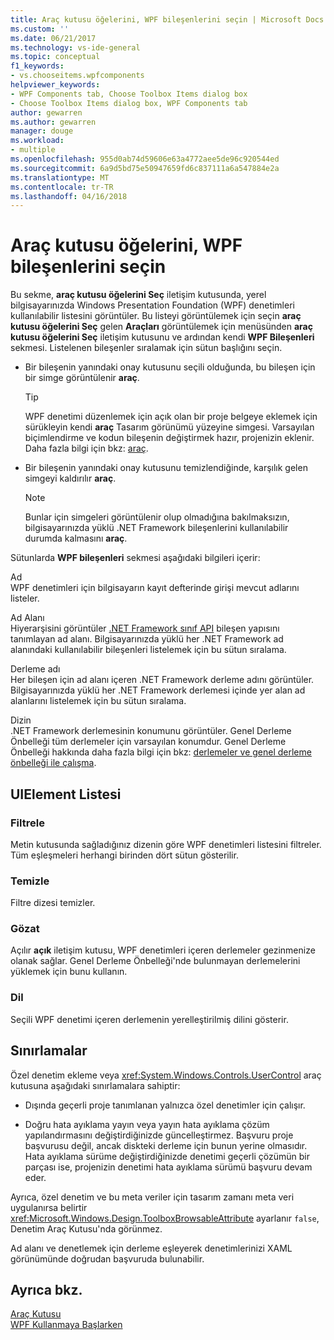 ```yaml
---
title: Araç kutusu öğelerini, WPF bileşenlerini seçin | Microsoft Docs
ms.custom: ''
ms.date: 06/21/2017
ms.technology: vs-ide-general
ms.topic: conceptual
f1_keywords:
- vs.chooseitems.wpfcomponents
helpviewer_keywords:
- WPF Components tab, Choose Toolbox Items dialog box
- Choose Toolbox Items dialog box, WPF Components tab
author: gewarren
ms.author: gewarren
manager: douge
ms.workload:
- multiple
ms.openlocfilehash: 955d0ab74d59606e63a4772aee5de96c920544ed
ms.sourcegitcommit: 6a9d5bd75e50947659fd6c837111a6a547884e2a
ms.translationtype: MT
ms.contentlocale: tr-TR
ms.lasthandoff: 04/16/2018
---
```

# <a name="choose-toolbox-items-wpf-components"></a>Araç kutusu öğelerini, WPF bileşenlerini seçin

Bu sekme, **araç kutusu öğelerini Seç** iletişim kutusunda, yerel bilgisayarınızda Windows Presentation Foundation (WPF) denetimleri kullanılabilir listesini görüntüler. Bu listeyi görüntülemek için seçin **araç kutusu öğelerini Seç** gelen **Araçları** görüntülemek için menüsünden **araç kutusu öğelerini Seç** iletişim kutusunu ve ardından kendi **WPF Bileşenleri** sekmesi. Listelenen bileşenler sıralamak için sütun başlığını seçin.

- Bir bileşenin yanındaki onay kutusunu seçili olduğunda, bu bileşen için bir simge görüntülenir **araç**.

    > [!TIP]
    > WPF denetimi düzenlemek için açık olan bir proje belgeye eklemek için sürükleyin kendi **araç** Tasarım görünümü yüzeyine simgesi. Varsayılan biçimlendirme ve kodun bileşenin değiştirmek hazır, projenizin eklenir. Daha fazla bilgi için bkz: [araç](../../ide/reference/toolbox.md).

- Bir bileşenin yanındaki onay kutusunu temizlendiğinde, karşılık gelen simgeyi kaldırılır **araç**.

    > [!NOTE]
    > Bunlar için simgeleri görüntülenir olup olmadığına bakılmaksızın, bilgisayarınızda yüklü .NET Framework bileşenlerini kullanılabilir durumda kalmasını **araç**.

Sütunlarda **WPF bileşenleri** sekmesi aşağıdaki bilgileri içerir:

Ad  
WPF denetimleri için bilgisayarın kayıt defterinde girişi mevcut adlarını listeler.

Ad Alanı  
Hiyerarşisini görüntüler [.NET Framework sınıf API](/dotnet/api/?view=netframework-4.7) bileşen yapısını tanımlayan ad alanı. Bilgisayarınızda yüklü her .NET Framework ad alanındaki kullanılabilir bileşenleri listelemek için bu sütun sıralama.

Derleme adı  
Her bileşen için ad alanı içeren .NET Framework derleme adını görüntüler. Bilgisayarınızda yüklü her .NET Framework derlemesi içinde yer alan ad alanlarını listelemek için bu sütun sıralama.

Dizin  
.NET Framework derlemesinin konumunu görüntüler. Genel Derleme Önbelleği tüm derlemeler için varsayılan konumdur. Genel Derleme Önbelleği hakkında daha fazla bilgi için bkz: [derlemeler ve genel derleme önbelleği ile çalışma](/dotnet/framework/app-domains/working-with-assemblies-and-the-gac).

## <a name="uielement-list"></a>UIElement Listesi

### <a name="filter"></a>Filtrele

Metin kutusunda sağladığınız dizenin göre WPF denetimleri listesini filtreler. Tüm eşleşmeleri herhangi birinden dört sütun gösterilir.

### <a name="clear"></a>Temizle

Filtre dizesi temizler.

### <a name="browse"></a>Gözat

Açılır **açık** iletişim kutusu, WPF denetimleri içeren derlemeler gezinmenize olanak sağlar. Genel Derleme Önbelleği'nde bulunmayan derlemelerini yüklemek için bunu kullanın.

### <a name="language"></a>Dil

Seçili WPF denetimi içeren derlemenin yerelleştirilmiş dilini gösterir.

## <a name="limitations"></a>Sınırlamalar

Özel denetim ekleme veya <xref:System.Windows.Controls.UserControl> araç kutusuna aşağıdaki sınırlamalara sahiptir:

- Dışında geçerli proje tanımlanan yalnızca özel denetimler için çalışır.

- Doğru hata ayıklama yayın veya yayın hata ayıklama çözüm yapılandırmasını değiştirdiğinizde güncelleştirmez. Başvuru proje başvurusu değil, ancak diskteki derleme için bunun yerine olmasıdır. Hata ayıklama sürüme değiştirdiğinizde denetimi geçerli çözümün bir parçası ise, projenizin denetimi hata ayıklama sürümü başvuru devam eder.

Ayrıca, özel denetim ve bu meta veriler için tasarım zamanı meta veri uygulanırsa belirtir <xref:Microsoft.Windows.Design.ToolboxBrowsableAttribute> ayarlanır `false`, Denetim Araç Kutusu'nda görünmez.

Ad alanı ve denetlemek için derleme eşleyerek denetimlerinizi XAML görünümünde doğrudan başvuruda bulunabilir.

## <a name="see-also"></a>Ayrıca bkz.

[Araç Kutusu](../../ide/reference/toolbox.md)  
[WPF Kullanmaya Başlarken](../../designers/getting-started-with-wpf.md)
